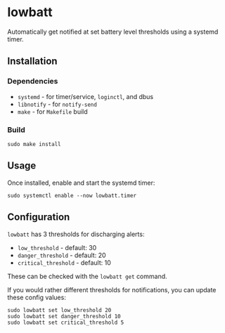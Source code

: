 # lowbatt

Automatically get notified at set battery level thresholds using a systemd timer.

## Installation

### Dependencies

- `systemd` - for timer/service, `loginctl`, and dbus
- `libnotify` - for `notify-send`
- `make` - for `Makefile` build

### Build

```
sudo make install
```

## Usage

Once installed, enable and start the systemd timer:

```
sudo systemctl enable --now lowbatt.timer
```

## Configuration

`lowbatt` has 3 thresholds for discharging alerts:

- `low_threshold` - default: 30
- `danger_threshold` - default: 20
- `critical_threshold` - default: 10

These can be checked with the `lowbatt get` command.

If you would rather different thresholds for notifications, you can update these config values:

```
sudo lowbatt set low_threshold 20
sudo lowbatt set danger_threshold 10
sudo lowbatt set critical_threshold 5
```
